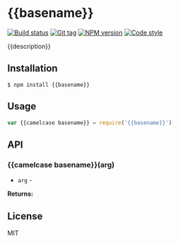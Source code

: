 
# {{basename}}

[![Build status][travis-image]][travis-url]
[![Git tag][git-image]][git-url]
[![NPM version][npm-image]][npm-url]
[![Code style][standard-image]][standard-url]

{{description}}

## Installation

    $ npm install {{basename}}

## Usage

```js
var {{camelcase basename}} = require('{{basename}}')

```

## API

### {{camelcase basename}}(arg)

- `arg` -

**Returns:**

## License

MIT

[travis-image]: https://img.shields.io/travis/9dots/{{basename}}.svg?style=flat-square
[travis-url]: https://travis-ci.org/9dots/{{basename}}
[git-image]: https://img.shields.io/github/tag/9dots/{{basename}}.svg?style=flat-square
[git-url]: https://github.com/9dots/{{basename}}
[standard-image]: https://img.shields.io/badge/code%20style-standard-brightgreen.svg?style=flat-square
[standard-url]: https://github.com/feross/standard
[npm-image]: https://img.shields.io/npm/v/{{basename}}.svg?style=flat-square
[npm-url]: https://npmjs.org/package/{{basename}}

